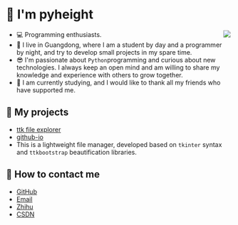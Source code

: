 # 👋 I'm pyheight

<img align="right" src="https://github-readme-stats.vercel.app/api?username=pyheight&show_icons=true&icon_color=CE1D2D&text_color=718096&bg_color=ffffff&hide_title=true" />

- 💻 Programming enthusiasts.
- 👨 I live in Guangdong, where I am a student by day and a programmer by night, and try to develop small projects in my spare time.
- 😎 I'm passionate about `Python`programming and curious about new technologies. I always keep an open mind and am willing to share my knowledge and experience with others to grow together.
- 🎨 I am currently studying, and I would like to thank all my friends who have supported me.

## 👀 My projects

- [ttk file explorer](https://github.com/pyheight/ttk-file-explorer/)
- [github-io](https://pyheight.github.io/ttk-file-explorer/)
- This is a lightweight file manager, developed based on `tkinter` syntax and `ttkbootstrap` beautification libraries.

## 🌱 How to contact me

- [GitHub](https://github.com/pyheight)
- [Email](mailto:276581780@qq.com)
- [Zhihu](https://www.zhihu.com/people/height-8)
- [CSDN](https://blog.csdn.net/2302_82330415)
